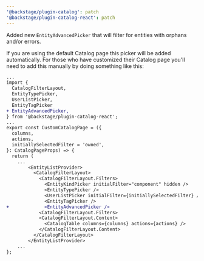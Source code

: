 ```yaml
---
'@backstage/plugin-catalog': patch
'@backstage/plugin-catalog-react': patch
---
```


Added new `EntityAdvancedPicker` that will filter for entities with orphans and/or errors.

If you are using the default Catalog page this picker will be added automatically. For those who have customized their Catalog page you'll need to add this manually by doing something like this:

```diff
...
import {
  CatalogFilterLayout,
  EntityTypePicker,
  UserListPicker,
  EntityTagPicker
+ EntityAdvancedPicker,
} from '@backstage/plugin-catalog-react';
...
export const CustomCatalogPage = ({
  columns,
  actions,
  initiallySelectedFilter = 'owned',
}: CatalogPageProps) => {
  return (
    ...
        <EntityListProvider>
          <CatalogFilterLayout>
            <CatalogFilterLayout.Filters>
              <EntityKindPicker initialFilter="component" hidden />
              <EntityTypePicker />
              <UserListPicker initialFilter={initiallySelectedFilter} />
              <EntityTagPicker />
+             <EntityAdvancedPicker />
            <CatalogFilterLayout.Filters>
            <CatalogFilterLayout.Content>
              <CatalogTable columns={columns} actions={actions} />
            </CatalogFilterLayout.Content>
          </CatalogFilterLayout>
        </EntityListProvider>
    ...
};
```
